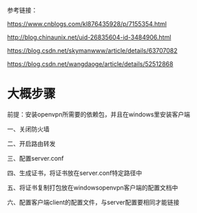 参考链接：

https://www.cnblogs.com/kl876435928/p/7155354.html

http://blog.chinaunix.net/uid-26835604-id-3484906.html

https://blog.csdn.net/skymanwww/article/details/63707082

https://blog.csdn.net/wangdaoge/article/details/52512868 
# 大概步骤
前提：安装openvpn所需要的依赖包，并且在windows里安装客户端

一、关闭防火墙 

二、开启路由转发 

三、配置server.conf 

四、生成证书，将证书放在server.conf特定路径中 

五、将证书复制打包放在windowsopenvpn客户端的配置文档中 

六、配置客户端client的配置文件，与server配置要相同才能链接 

